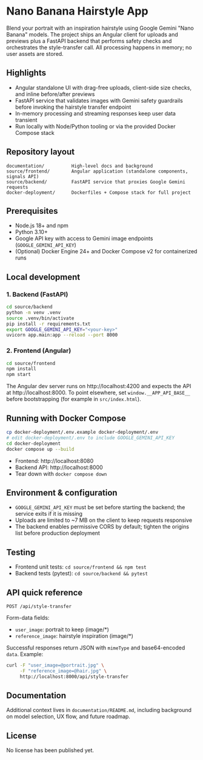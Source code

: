 # Nano Banana Hairstyle App

Blend your portrait with an inspiration hairstyle using Google Gemini "Nano Banana" models. The project ships an Angular client for uploads and previews plus a FastAPI backend that performs safety checks and orchestrates the style-transfer call. All processing happens in memory; no user assets are stored.

## Highlights
- Angular standalone UI with drag-free uploads, client-side size checks, and inline before/after previews
- FastAPI service that validates images with Gemini safety guardrails before invoking the hairstyle transfer endpoint
- In-memory processing and streaming responses keep user data transient
- Run locally with Node/Python tooling or via the provided Docker Compose stack

## Repository layout
```
documentation/          High-level docs and background
source/frontend/        Angular application (standalone components, signals API)
source/backend/         FastAPI service that proxies Google Gemini requests
docker-deployment/      Dockerfiles + Compose stack for full project
```

## Prerequisites
- Node.js 18+ and npm
- Python 3.10+
- Google API key with access to Gemini image endpoints (`GOOGLE_GEMINI_API_KEY`)
- (Optional) Docker Engine 24+ and Docker Compose v2 for containerized runs

## Local development

### 1. Backend (FastAPI)
```bash
cd source/backend
python -m venv .venv
source .venv/bin/activate
pip install -r requirements.txt
export GOOGLE_GEMINI_API_KEY="<your-key>"
uvicorn app.main:app --reload --port 8000
```

### 2. Frontend (Angular)
```bash
cd source/frontend
npm install
npm start
```
The Angular dev server runs on http://localhost:4200 and expects the API at http://localhost:8000. To point elsewhere, set `window.__APP_API_BASE__` before bootstrapping (for example in `src/index.html`).

## Running with Docker Compose
```bash
cp docker-deployment/.env.example docker-deployment/.env
# edit docker-deployment/.env to include GOOGLE_GEMINI_API_KEY
cd docker-deployment
docker compose up --build
```
- Frontend: http://localhost:8080
- Backend API: http://localhost:8000
- Tear down with `docker compose down`

## Environment & configuration
- `GOOGLE_GEMINI_API_KEY` must be set before starting the backend; the service exits if it is missing
- Uploads are limited to ~7 MB on the client to keep requests responsive
- The backend enables permissive CORS by default; tighten the origins list before production deployment

## Testing
- Frontend unit tests: `cd source/frontend && npm test`
- Backend tests (pytest): `cd source/backend && pytest`

## API quick reference
`POST /api/style-transfer`

Form-data fields:
- `user_image`: portrait to keep (image/*)
- `reference_image`: hairstyle inspiration (image/*)

Successful responses return JSON with `mimeType` and base64-encoded `data`. Example:
```bash
curl -F "user_image=@portrait.jpg" \
     -F "reference_image=@hair.jpg" \
     http://localhost:8000/api/style-transfer
```

## Documentation
Additional context lives in `documentation/README.md`, including background on model selection, UX flow, and future roadmap.

## License
No license has been published yet.

